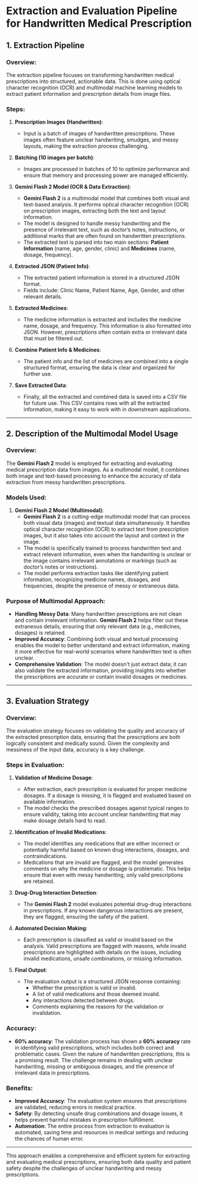 # Extraction and Evaluation Pipeline for Handwritten Medical Prescription

## 1. Extraction Pipeline

### Overview:
The extraction pipeline focuses on transforming handwritten medical prescriptions into structured, actionable data. This is done using optical character recognition (OCR) and multimodal machine learning models to extract patient information and prescription details from image files.

### Steps:
1. **Prescription Images (Handwritten)**: 
   - Input is a batch of images of handwritten prescriptions. These images often feature unclear handwriting, smudges, and messy layouts, making the extraction process challenging.

2. **Batching (10 images per batch)**:
   - Images are processed in batches of 10 to optimize performance and ensure that memory and processing power are managed efficiently.
   
3. **Gemini Flash 2 Model (OCR & Data Extraction)**:
   - **Gemini Flash 2** is a multimodal model that combines both visual and text-based analysis. It performs optical character recognition (OCR) on prescription images, extracting both the text and layout information.
   - The model is designed to handle messy handwriting and the presence of irrelevant text, such as doctor’s notes, instructions, or additional marks that are often found on handwritten prescriptions.
   - The extracted text is parsed into two main sections: **Patient Information** (name, age, gender, clinic) and **Medicines** (name, dosage, frequency).

4. **Extracted JSON (Patient Info)**:
   - The extracted patient information is stored in a structured JSON format.
   - Fields include: Clinic Name, Patient Name, Age, Gender, and other relevant details.

5. **Extracted Medicines**:
   - The medicine information is extracted and includes the medicine name, dosage, and frequency. This information is also formatted into JSON. However, prescriptions often contain extra or irrelevant data that must be filtered out.

6. **Combine Patient Info & Medicines**:
   - The patient info and the list of medicines are combined into a single structured format, ensuring the data is clear and organized for further use.

7. **Save Extracted Data**:
   - Finally, all the extracted and combined data is saved into a CSV file for future use. This CSV contains rows with all the extracted information, making it easy to work with in downstream applications.

---

## 2. Description of the Multimodal Model Usage

### Overview:
The **Gemini Flash 2** model is employed for extracting and evaluating medical prescription data from images. As a multimodal model, it combines both image and text-based processing to enhance the accuracy of data extraction from messy handwritten prescriptions.

### Models Used:
1. **Gemini Flash 2 Model (Multimodal)**:
   - **Gemini Flash 2** is a cutting-edge multimodal model that can process both visual data (images) and textual data simultaneously. It handles optical character recognition (OCR) to extract text from prescription images, but it also takes into account the layout and context in the image.
   - The model is specifically trained to process handwritten text and extract relevant information, even when the handwriting is unclear or the image contains irrelevant annotations or markings (such as doctor’s notes or instructions).
   - The model performs extraction tasks like identifying patient information, recognizing medicine names, dosages, and frequencies, despite the presence of messy or extraneous data.

### Purpose of Multimodal Approach:
- **Handling Messy Data**: Many handwritten prescriptions are not clean and contain irrelevant information. **Gemini Flash 2** helps filter out these extraneous details, ensuring that only relevant data (e.g., medicines, dosages) is retained.
- **Improved Accuracy**: Combining both visual and textual processing enables the model to better understand and extract information, making it more effective for real-world scenarios where handwritten text is often unclear.
- **Comprehensive Validation**: The model doesn't just extract data; it can also validate the extracted information, providing insights into whether the prescriptions are accurate or contain invalid dosages or medicines.

---

## 3. Evaluation Strategy

### Overview:
The evaluation strategy focuses on validating the quality and accuracy of the extracted prescription data, ensuring that the prescriptions are both logically consistent and medically sound. Given the complexity and messiness of the input data, accuracy is a key challenge.

### Steps in Evaluation:

1. **Validation of Medicine Dosage**:
   - After extraction, each prescription is evaluated for proper medicine dosages. If a dosage is missing, it is flagged and evaluated based on available information.
   - The model checks the prescribed dosages against typical ranges to ensure validity, taking into account unclear handwriting that may make dosage details hard to read.

2. **Identification of Invalid Medications**:
   - The model identifies any medications that are either incorrect or potentially harmful based on known drug interactions, dosages, and contraindications.
   - Medications that are invalid are flagged, and the model generates comments on why the medicine or dosage is problematic. This helps ensure that even with messy handwriting, only valid prescriptions are retained.

3. **Drug-Drug Interaction Detection**:
   - The **Gemini Flash 2** model evaluates potential drug-drug interactions in prescriptions. If any known dangerous interactions are present, they are flagged, ensuring the safety of the patient.

4. **Automated Decision Making**:
   - Each prescription is classified as valid or invalid based on the analysis. Valid prescriptions are flagged with reasons, while invalid prescriptions are highlighted with details on the issues, including invalid medications, unsafe combinations, or missing information.

5. **Final Output**:
   - The evaluation output is a structured JSON response containing:
     - Whether the prescription is valid or invalid.
     - A list of valid medications and those deemed invalid.
     - Any interactions detected between drugs.
     - Comments explaining the reasons for the validation or invalidation.

### Accuracy:
- **60% accuracy**: The validation process has shown a **60% accuracy** rate in identifying valid prescriptions, which includes both correct and problematic cases. Given the nature of handwritten prescriptions, this is a promising result. The challenge remains in dealing with unclear handwriting, missing or ambiguous dosages, and the presence of irrelevant data in prescriptions.

### Benefits:
- **Improved Accuracy**: The evaluation system ensures that prescriptions are validated, reducing errors in medical practice.
- **Safety**: By detecting unsafe drug combinations and dosage issues, it helps prevent harmful mistakes in prescription fulfillment.
- **Automation**: The entire process from extraction to evaluation is automated, saving time and resources in medical settings and reducing the chances of human error.

---

This approach enables a comprehensive and efficient system for extracting and evaluating medical prescriptions, ensuring both data quality and patient safety despite the challenges of unclear handwriting and messy prescriptions.
